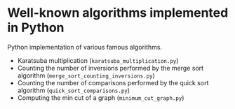 # Well-known algorithms implemented in Python
Python implementation of various famous algorithms.
* Karatsuba multiplication (`karatsuba_multiplication.py`)
* Counting the number of inversions performed by the merge sort algorithm (`merge_sort_counting_inversions.py`)
* Counting the number of comparisons performed by the quick sort algorithm (`quick_sort_comparisons.py`)
* Computing the min cut of a graph (`minimum_cut_graph.py`)

